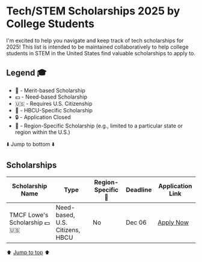 # Tech/STEM Scholarships 2025 by College Students

I'm excited to help you navigate and keep track of tech scholarships for 2025! This list is intended to be maintained collaboratively to help college students in STEM in the United States find valuable scholarships to apply to.

## Legend 🎓

- 🎯 - Merit-based Scholarship
- 💵 - Need-based Scholarship
- 🇺🇸 - Requires U.S. Citizenship
- 🏫 - HBCU-Specific Scholarship
- 🔒 - Application Closed
- 📍 - Region-Specific Scholarship (e.g., limited to a particular state or region within the U.S.)


⬇️ Jump to bottom ⬇️

## Scholarships

| Scholarship Name                              | Type                    | Region-Specific 📍  | Deadline      | Application Link  |
|-----------------------------------------------|-------------------------|-------------------|---------------|------------------|
| TMCF Lowe's Scholarship 💵 🇺🇸                | Need-based, U.S. Citizens, HBCU | No                | Dec 06        | [Apply Now](https://www.tmcf.org/students-alumni/scholarship/tmcf-lowes-scholarship-3/) |

⬆️ [Jump to top](#) ⬆️
